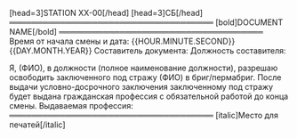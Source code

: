 [head=3]STATION XX-00[/head]
[head=3]СБ[/head]
═════════════════════════════════════
[bold]DOCUMENT NAME[/bold]
═════════════════════════════════════
Время от начала смены и дата: {{HOUR.MINUTE.SECOND}} {{DAY.MONTH.YEAR}}
Составитель документа:
Должность составителя:

Я, (ФИО), в должности (полное наименование должности), разрешаю освободить заключенного под стражу (ФИО) в бриг/пермабриг. После выдачи условно-досрочного заключения заключенному под стражу будет выдана гражданская профессия с обязательной работой до конца смены.
Выдаваемая профессия:
═════════════════════════════════════
[italic]Место для печатей[/italic]
